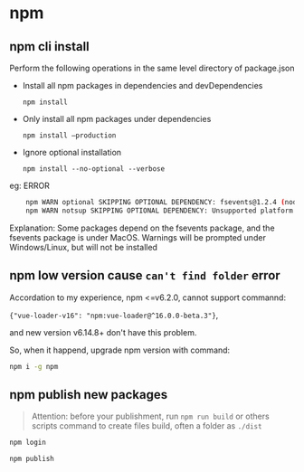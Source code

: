 # npm

## npm cli install
Perform the following operations in the same level directory of package.json

- Install all npm packages in dependencies and devDependencies

    `npm install`
- Only install all npm packages under dependencies

    `npm install —production`

- Ignore optional installation

    `npm install --no-optional --verbose`

eg: ERROR
```sh
    npm WARN optional SKIPPING OPTIONAL DEPENDENCY: fsevents@1.2.4 (node_modules\fsevents):
    npm WARN notsup SKIPPING OPTIONAL DEPENDENCY: Unsupported platform for fsevents@1.2.4: wanted {"os":"darwin","arch":"any"} (current: {"os":"win32","arch":"x64"})
```
Explanation: Some packages depend on the fsevents package, and the fsevents package is under MacOS. Warnings will be prompted under Windows/Linux, but will not be installed

## npm low version cause `can't find folder` error

Accordation to my experience, npm <=v6.2.0, cannot support commannd: 

`{"vue-loader-v16": "npm:vue-loader@^16.0.0-beta.3"}`,

and new version v6.14.8+ don't have this problem.

So, when it happend, upgrade npm version with command:

```sh
npm i -g npm
```

## npm publish new packages

> Attention: before your publishment, run `npm run build` or others scripts command to create files build, often a folder as `./dist` 

```sh
npm login

npm publish

```
